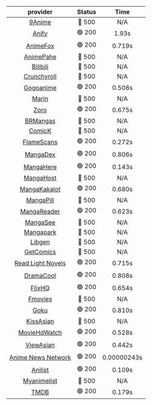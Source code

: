 | **provider** | **Status** | **Time** |
|:--------:|:------:|:----:|
| [9Anime](https://9anime.pl) | 🔴 500 | N/A |
|  [Anify](https://api.anify.tv)  | 🟢 200 | 1.93s |
|  [AnimeFox](https://animefox.tv)  | 🟢 200 | 0.719s |
| [AnimePahe](https://animepahe.com) | 🔴 500 | N/A |
| [Bilibili](https://bilibili.tv) | 🔴 500 | N/A |
|  [Crunchyroll](https://cronchy.consumet.stream)  | 🔴 500 | N/A |
|  [Gogoanime](https://gogoanime3.net)  | 🟢 200 | 0.508s |
| [Marin](https://marin.moe) | 🔴 500 | N/A |
|  [Zoro](https://aniwatch.to)  | 🟢 200 | 0.675s |
| [BRMangas](https://www.brmangas.net) | 🔴 500 | N/A |
| [ComicK](https://comick.app) | 🔴 500 | N/A |
|  [FlameScans](https://flamescans.org/)  | 🟢 200 | 0.272s |
|  [MangaDex](https://mangadex.org)  | 🟢 200 | 0.806s |
|  [MangaHere](http://www.mangahere.cc)  | 🟢 200 | 0.143s |
| [MangaHost](https://mangahosted.com) | 🔴 500 | N/A |
|  [MangaKakalot](https://mangakakalot.com)  | 🟢 200 | 0.680s |
| [MangaPill](https://mangapill.com) | 🔴 500 | N/A |
|  [MangaReader](https://mangareader.to)  | 🟢 200 | 0.623s |
| [MangaSee](https://mangasee123.com) | 🔴 500 | N/A |
| [Mangapark](https://v2.mangapark.net) | 🔴 500 | N/A |
| [Libgen](http://libgen) | 🔴 500 | N/A |
| [GetComics](https://getcomics.info/) | 🔴 500 | N/A |
|  [Read Light Novels](https://readlightnovels.net)  | 🟢 200 | 0.715s |
|  [DramaCool](https://dramacool.hr)  | 🟢 200 | 0.808s |
|  [FlixHQ](https://flixhq.to)  | 🟢 200 | 0.654s |
| [Fmovies](https://fmovies.to) | 🔴 500 | N/A |
|  [Goku](https://goku.sx)  | 🟢 200 | 0.810s |
| [KissAsian](https://kissasian.mx) | 🔴 500 | N/A |
|  [MovieHdWatch](https://movieshd.watch)  | 🟢 200 | 0.528s |
|  [ViewAsian](https://viewasian.co)  | 🟢 200 | 0.442s |
|  [Anime News Network](https://www.animenewsnetwork.com)  | 🟢 200 | 0.00000243s |
|  [Anilist](https://anilist.co)  | 🟢 200 | 0.109s |
| [Myanimelist](https://myanimelist.net/) | 🔴 500 | N/A |
|  [TMDB](https://www.themoviedb.org)  | 🟢 200 | 0.179s |
